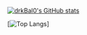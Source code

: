[![drkBal0's GitHub stats](https://github-readme-stats.vercel.app/api?username=drkBal0)](https://github.com/drkBal0/github-readme-stats)


[![Top Langs](https://github-readme-stats.vercel.app/api/top-langs?username=drkbal0)]
